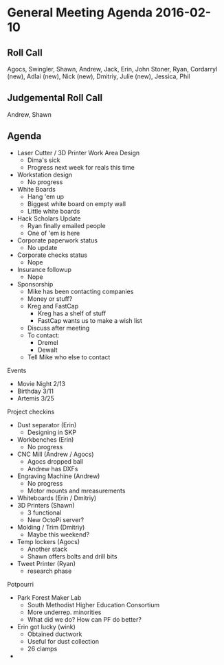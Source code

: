 General Meeting Agenda 2016-02-10
=================================

Roll Call
---------

Agocs, Swingler, Shawn, Andrew, Jack, Erin, John Stoner, Ryan, Cordarryl (new), Adlai (new), Nick (new), Dmitriy, Julie (new), Jessica, Phil

Judgemental Roll Call
---------------------

Andrew, Shawn

Agenda
------

- Laser Cutter / 3D Printer Work Area Design
	- Dima's sick
	- Progress next week for reals this time
- Workstation design
	- No progress
- White Boards
	- Hang 'em up
	- Biggest white board on empty wall
	- Little white boards
- Hack Scholars Update
	- Ryan finally emailed people
	- One of 'em is here
- Corporate paperwork status
	- No update
- Corporate checks status
	- Nope
- Insurance followup
	- Nope
- Sponsorship
	- Mike has been contacting companies
	- Money or stuff?
	- Kreg and FastCap
		- Kreg has a shelf of stuff
		- FastCap wants us to make a wish list
	- Discuss after meeting
	- To contact:
		- Dremel
		- Dewalt
	- Tell Mike who else to contact

Events
- Movie Night 2/13
- Birthday 3/11
- Artemis 3/25

Project checkins

- Dust separator (Erin)
	- Designing in SKP
- Workbenches (Erin)
	- No progress
- CNC Mill (Andrew / Agocs)
	- Agocs dropped ball
	- Andrew has DXFs
- Engraving Machine (Andrew)
	- No progress
	- Motor mounts and mreasurements
- Whiteboards (Erin / Dmitriy)
- 3D Printers (Shawn)
	- 3 functional
	- New OctoPi server?
- Molding / Trim (Dmitriy)
	- Maybe this weekend?
- Temp lockers (Agocs)
	- Another stack
	- Shawn offers bolts and drill bits
- Tweet Printer (Ryan)
	- research phase

Potpourri 

- Park Forest Maker Lab
	- South Methodist Higher Education Consortium
	- More underrep. minorities
	- What did we do? How can PF do better?
- Erin got lucky (wink)
	- Obtained ductwork
	- Useful for dust collection
	- 26 clamps
- 
